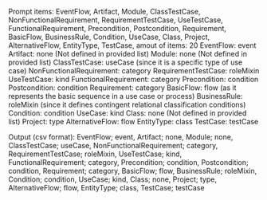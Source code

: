 Prompt items: 
EventFlow, Artifact, Module, ClassTestCase, NonFunctionalRequirement, RequirementTestCase, UseTestCase, FunctionalRequirement, Precondition, Postcondition, Requirement, BasicFlow, BusinessRule, Condition, UseCase, Class, Project, AlternativeFlow, EntityType, TestCase, 
amout of items: 20
 EventFlow: event
Artifact: none (Not defined in provided list)
Module: none (Not defined in provided list)
ClassTestCase: useCase (since it is a specific type of use case)
NonFunctionalRequirement: category
RequirementTestCase: roleMixin
UseTestCase: kind
FunctionalRequirement: category
Precondition: condition
Postcondition: condition
Requirement: category
BasicFlow: flow (as it represents the basic sequence in a use case or process)
BusinessRule: roleMixin (since it defines contingent relational classification conditions)
Condition: condition
UseCase: kind
Class: none (Not defined in provided list)
Project: type
AlternativeFlow: flow
EntityType: class
TestCase: testCase

Output (csv format):
EventFlow; event,
Artifact; none,
Module; none,
ClassTestCase; useCase,
NonFunctionalRequirement; category,
RequirementTestCase; roleMixin,
UseTestCase; kind,
FunctionalRequirement; category,
Precondition; condition,
Postcondition; condition,
Requirement; category,
BasicFlow; flow,
BusinessRule; roleMixin,
Condition; condition,
UseCase; kind,
Class; none,
Project; type,
AlternativeFlow; flow,
EntityType; class,
TestCase; testCase
